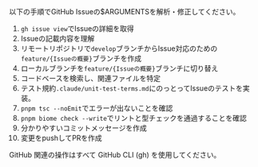 以下の手順でGitHub Issueの$ARGUMENTSを解析・修正してください。

1. `gh issue view`でIssueの詳細を取得
2. Issueの記載内容を理解
3. リモートリポジトリで`develop`ブランチからIssue対応のための`feature/{Issueの概要}`ブランチを作成
4. ローカルブランチを`feature/{Issueの概要}`ブランチに切り替え
5. コードベースを検索し、関連ファイルを特定
6. テスト規約`.claude/unit-test-terms.md`にのっとってIssueのテストを実装。
7. `pnpm tsc --noEmit`でエラーが出ないことを確認
8. `pnpm biome check --write`でリントと型チェックを通過することを確認
9. 分かりやすいコミットメッセージを作成
10. 変更をpushしてPRを作成

GitHub 関連の操作はすべて GitHub CLI (gh) を使用してください。
